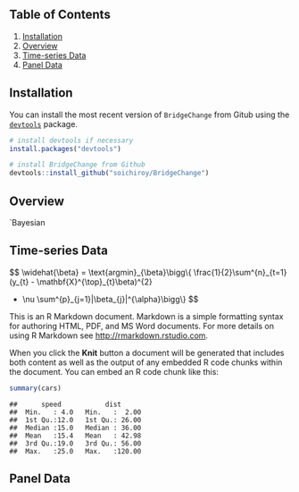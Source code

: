 Table of Contents
-----------------

1.  [Installation](#installation)
2.  [Overview](#overview)
3.  [Time-series Data](#time-series-data)
4.  [Panel Data](#panel-data)

Installation
------------

You can install the most recent version of `BridgeChange` from Gitub using the [`devtools`](https://github.com/r-lib/devtools) package.

``` r
# install devtools if necessary
install.packages("devtools")

# install BridgeChange from Github
devtools::install_github("soichiroy/BridgeChange")
```

Overview
--------

\`Bayesian

Time-series Data
----------------

$$
\\widehat{\\beta} = \\text{argmin}\_{\\beta}\\bigg\\{
\\frac{1}{2}\\sum^{n}\_{t=1}(y\_{t} - \\mathbf{X}^{\\top}\_{t}\\beta)^{2}
+ \\nu \\sum^{p}\_{j=1}|\\beta\_{j}|^{\\alpha}\\bigg\\}
$$

This is an R Markdown document. Markdown is a simple formatting syntax for authoring HTML, PDF, and MS Word documents. For more details on using R Markdown see <http://rmarkdown.rstudio.com>.

When you click the **Knit** button a document will be generated that includes both content as well as the output of any embedded R code chunks within the document. You can embed an R code chunk like this:

``` r
summary(cars)
```

    ##      speed           dist       
    ##  Min.   : 4.0   Min.   :  2.00  
    ##  1st Qu.:12.0   1st Qu.: 26.00  
    ##  Median :15.0   Median : 36.00  
    ##  Mean   :15.4   Mean   : 42.98  
    ##  3rd Qu.:19.0   3rd Qu.: 56.00  
    ##  Max.   :25.0   Max.   :120.00

Panel Data
----------
